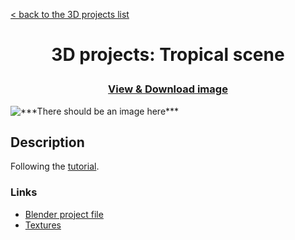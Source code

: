 [&lt; back to the 3D projects list](../ "3D projects list")

<h1><p align="center">3D projects: Tropical scene</p></h1>

<h3><p align="center"><a href="Tropical scene.png" title="View & Download image">View & Download image</a></p></h3>

<img src="Tropical scene.png" alt="***There should be an image here***" title="Tropical scene">

## Description

Following the [tutorial](https://www.youtube.com/watch?v=CsNgljHnbhA).

### Links

-   [Blender project file](Tropical&#32;scene.blend "Download Blender project file")
-   [Textures](https://minhaskamal.github.io/DownGit/#/home?url=https://github.com/npanuhin/Artwork/tree/master/3D/Tropical%20scene/Textures "Download Textures")